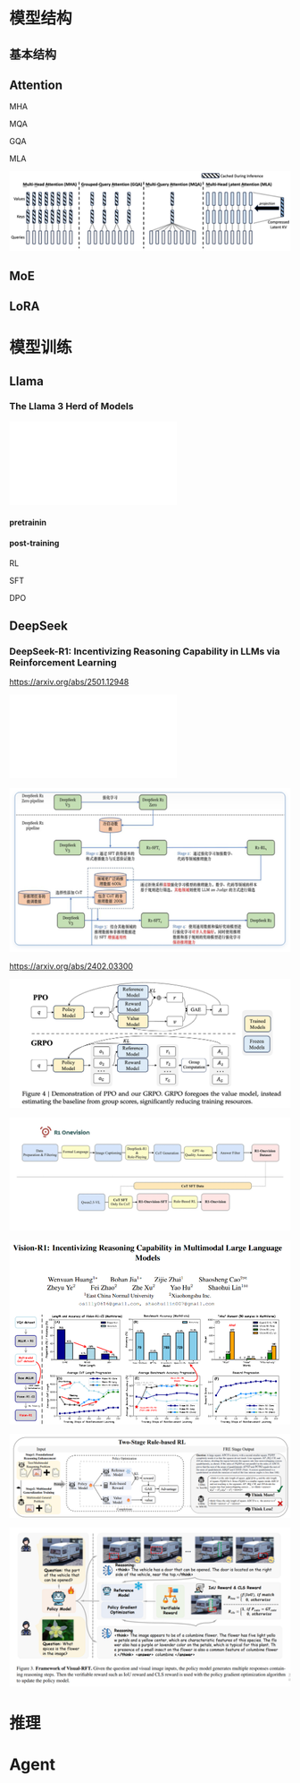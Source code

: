 
# 模型结构

## 基本结构

## Attention



MHA

MQA

GQA

MLA

![](assets/Pasted%20image%2020250313144307.png)

## MoE


## LoRA



# 模型训练

## Llama

### The Llama 3 Herd of Models

![](assets/468347782_9231729823505907_4580471254289036098_n.pdf)

#### pretrainin



#### post-training

RL

SFT

DPO



## DeepSeek


### DeepSeek-R1: Incentivizing Reasoning Capability in LLMs via Reinforcement Learning

https://arxiv.org/abs/2501.12948


![](assets/2501.12948v1.pdf)

![](assets/Pasted%20image%2020250313142917.png)

https://arxiv.org/abs/2402.03300

![](assets/Pasted%20image%2020250313142934.png)

![](assets/Pasted%20image%2020250313143017.png)

![](assets/Pasted%20image%2020250313143032.png)

![](assets/Pasted%20image%2020250313143048.png)

![](assets/Pasted%20image%2020250313143107.png)

# 推理


# Agent


